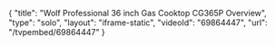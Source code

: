 {
    "title": "Wolf Professional 36 inch Gas Cooktop CG365P Overview",
    "type": "solo",
    "layout": "iframe-static",
    "videoId": "69864447",
    "url": "\/tvpembed\/69864447"
}